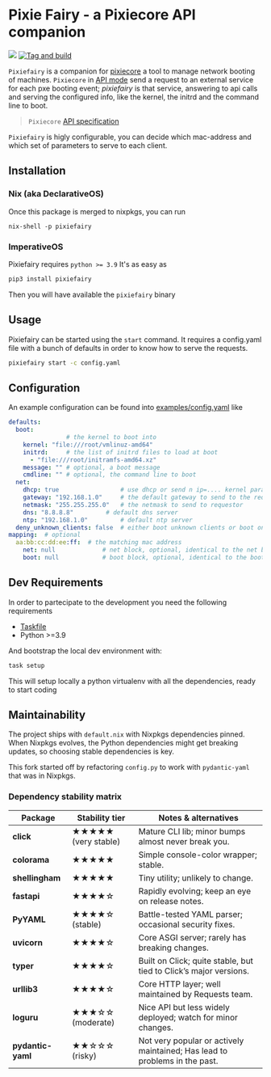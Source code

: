 # Pixie Fairy - a Pixiecore API companion

[![](https://img.shields.io/pypi/v/pixiecore.svg)](https://pypi.org/pypi/pixiefairy)
[![Tag and build](https://github.com/mbovo/pixiefairy/actions/workflows/build-image.yml/badge.svg)](https://github.com/mbovo/pixiefairy/actions/workflows/build-image.yml)

`Pixiefairy` is a companion for [pixiecore](https://github.com/danderson/netboot/tree/master/pixiecore) a tool to manage network booting of machines.
`Pixiecore` in [API mode](https://github.com/danderson/netboot/tree/master/pixiecore#pixiecore-in-api-mode) send a request to an external service for each pxe booting event; *pixiefairy* is that service, answering to api calls and serving the configured info, like the kernel, the initrd and the command line to boot.

> `Pixiecore` [API specification](https://github.com/danderson/netboot/blob/2ed7bd30206a51bae786b02d9a5b8156fdcc8870/pixiecore/README.api.md)

`Pixiefairy` is higly configurable, you can decide which mac-address and which set of parameters to serve to each client.

## Installation

### Nix (aka DeclarativeOS)

Once this package is merged to nixpkgs, you can run

```
nix-shell -p pixiefairy
```

### ImperativeOS

Pixiefairy requires `python >= 3.9`
It's as easy as

```bash
pip3 install pixiefairy
```

Then you will have available the `pixiefairy` binary

## Usage

Pixiefairy can be started using the `start` command. It requires a config.yaml file with a bunch of defaults in order to know how to serve the requests.

```bash
pixiefairy start -c config.yaml
```

## Configuration

An example configuration can be found into [examples/config.yaml](./examples/config.yaml) like

```yaml
defaults:
  boot:
                # the kernel to boot into
    kernel: "file:///root/vmlinuz-amd64"
    initrd:     # the list of initrd files to load at boot
      - "file:///root/initramfs-amd64.xz"
    message: "" # optional, a boot message
    cmdline: "" # optional, the command line to boot
  net:
    dhcp: true                 # use dhcp or send n ip=.... kernel parameters to configure the network
    gateway: "192.168.1.0"     # the default gateway to send to the requestor
    netmask: "255.255.255.0"   # the netmask to send to requestor
    dns: "8.8.8.8"         # default dns server
    ntp: "192.168.1.0"         # default ntp server
  deny_unknown_clients: false  # either boot unknown clients or boot only the mac address listed in mapping below
mapping:  # optional
  aa:bb:cc:dd:ee:ff:  # the matching mac address
    net: null             # net block, optional, identical to the net block in defaults, override
    boot: null            # boot block, optional, identical to the boot block in defaults, override
```

## Dev Requirements

In order to partecipate to the development you need the following requirements

- [Taskfile](https://taskfile.dev)
- Python >=3.9

And bootstrap the local dev environment with:

```bash
task setup
```

This will setup locally a python virtualenv with all the dependencies, ready to start coding

## Maintainability

The project ships with `default.nix` with Nixpkgs dependencies pinned.
When Nixpkgs evolves, the Python dependencies might get breaking updates, so choosing stable dependencies is key.

This fork started off by refactoring `config.py` to work with `pydantic-yaml` that was in Nixpkgs.

### Dependency stability matrix

| Package           | Stability tier         | Notes & alternatives                                                       |
| ----------------- | -------------------    | -----------------------------------------------------------------          |
| **click**         | ★★★★★ (very stable) | Mature CLI lib; minor bumps almost never break you.                        |
| **colorama**      | ★★★★★               | Simple console-color wrapper; stable.                                      |
| **shellingham**   | ★★★★★               | Tiny utility; unlikely to change.                                          |
| **fastapi**       | ★★★★☆               | Rapidly evolving; keep an eye on release notes.                            |
| **PyYAML**        | ★★★★☆ (stable)      | Battle-tested YAML parser; occasional security fixes.                      |
| **uvicorn**       | ★★★★☆               | Core ASGI server; rarely has breaking changes.                             |
| **typer**         | ★★★★☆               | Built on Click; quite stable, but tied to Click’s major versions.          |
| **urllib3**       | ★★★★☆               | Core HTTP layer; well maintained by Requests team.                         |
| **loguru**        | ★★★☆☆ (moderate)    | Nice API but less widely deployed; watch for minor changes.                |
| **pydantic-yaml** | ★★☆☆☆ (risky)       | Not very popular or actively maintained; Has lead to problems in the past. |
